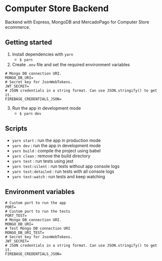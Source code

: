 # Computer Store Backend

Backend with Express, MongoDB and MercadoPago for Computer Store ecommerce.

## Getting started

 1. Install dependencies with `yarn`
	 + `$ yarn`
 2.  Create `.env` file and set the required environment variables
```
# Mongo DB connection URI.
MONGO_DB_URI=
# Secret key for JsonWebTokens.
JWT_SECRET=
# JSON credentials in a string format. Can use JSON.stringify() to get it.
FIREBASE_CREDENTIALS_JSON=
```
3. Run the app in development mode
	+ `$ yarn dev`

## Scripts

 - `yarn start` : run the app in production mode
 - `yarn dev` : run the app in development mode
 - `yarn build` : compile the project using babel
 - `yarn clean` : remove the build directory
 - `yarn test` : run tests using jest
 - `yarn test:silent` : run tests without app console logs
 - `yarn test:detailed` : run tests with all console logs
 - `yarn test:watch` : run tests and keep watching

## Environment variables
```
# Custom port to run the app
PORT=
# Custom port to run the tests
PORT_TEST=
# Mongo DB connection URI.
MONGO_DB_URI=
# Test Mongo DB connection URI
MONGO_DB_URI_TEST=
# Secret key for JsonWebTokens.
JWT_SECRET=
# JSON credentials in a string format. Can use JSON.stringify() to get it.
FIREBASE_CREDENTIALS_JSON=
```